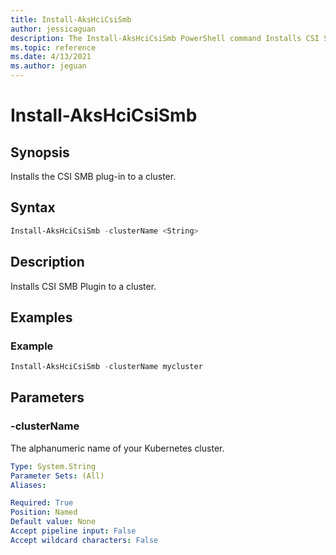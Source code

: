 ```yaml
---
title: Install-AksHciCsiSmb
author: jessicaguan
description: The Install-AksHciCsiSmb PowerShell command Installs CSI SMB Plugin to a cluster
ms.topic: reference
ms.date: 4/13/2021
ms.author: jeguan
---
```


# Install-AksHciCsiSmb

## Synopsis
Installs the CSI SMB plug-in to a cluster.

## Syntax

```powershell
Install-AksHciCsiSmb -clusterName <String>                       
```

## Description
Installs CSI SMB Plugin to a cluster.

## Examples

### Example

```PowerShell
Install-AksHciCsiSmb -clusterName mycluster
```

## Parameters

### -clusterName
The alphanumeric name of your Kubernetes cluster.

```yaml
Type: System.String
Parameter Sets: (All)
Aliases:

Required: True
Position: Named
Default value: None
Accept pipeline input: False
Accept wildcard characters: False
```



